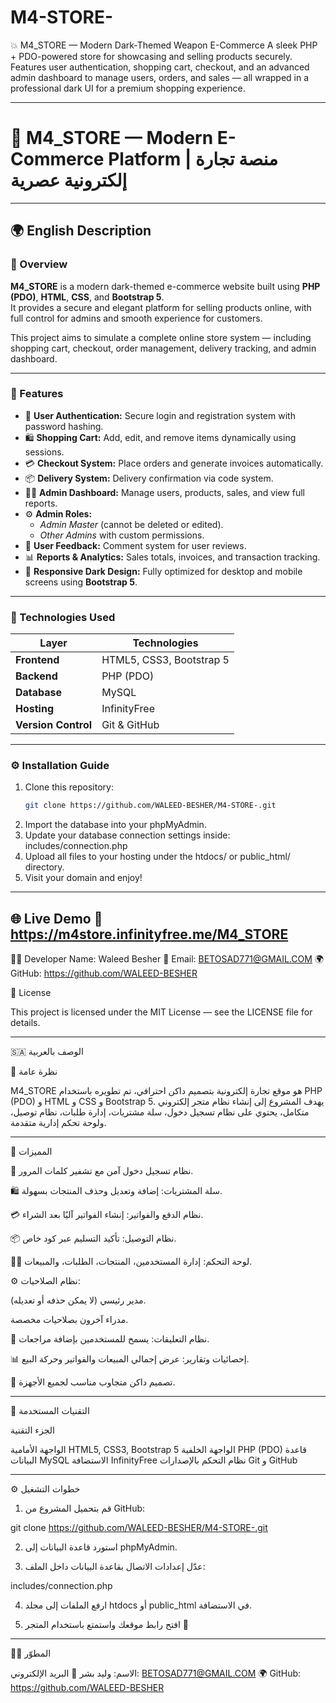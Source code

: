 # M4-STORE-
💥 M4_STORE — Modern Dark-Themed Weapon E-Commerce A sleek PHP + PDO-powered store for showcasing and selling products securely. Features user authentication, shopping cart, checkout, and an advanced admin dashboard to manage users, orders, and sales — all wrapped in a professional dark UI for a premium shopping experience.

---------
# 🛒 M4_STORE — Modern E-Commerce Platform | منصة تجارة إلكترونية عصرية

---

## 🌍 English Description

### 🧾 Overview
**M4_STORE** is a modern dark-themed e-commerce website built using **PHP (PDO)**, **HTML**, **CSS**, and **Bootstrap 5**.  
It provides a secure and elegant platform for selling products online, with full control for admins and smooth experience for customers.

This project aims to simulate a complete online store system — including shopping cart, checkout, order management, delivery tracking, and admin dashboard.

---

### 🚀 Features
- 🔐 **User Authentication:** Secure login and registration system with password hashing.  
- 🛍️ **Shopping Cart:** Add, edit, and remove items dynamically using sessions.  
- 💳 **Checkout System:** Place orders and generate invoices automatically.  
- 📦 **Delivery System:** Delivery confirmation via code system.  
- 👨‍💼 **Admin Dashboard:** Manage users, products, sales, and view full reports.  
- ⚙️ **Admin Roles:**  
  - *Admin Master* (cannot be deleted or edited).  
  - *Other Admins* with custom permissions.  
- 💬 **User Feedback:** Comment system for user reviews.  
- 📊 **Reports & Analytics:** Sales totals, invoices, and transaction tracking.  
- 🌙 **Responsive Dark Design:** Fully optimized for desktop and mobile screens using **Bootstrap 5**.

---

### 🧰 Technologies Used
| Layer | Technologies |
|--------|---------------|
| **Frontend** | HTML5, CSS3, Bootstrap 5 |
| **Backend** | PHP (PDO) |
| **Database** | MySQL |
| **Hosting** | InfinityFree |
| **Version Control** | Git & GitHub |

---

### ⚙️ Installation Guide
1. Clone this repository:
   ```bash
   git clone https://github.com/WALEED-BESHER/M4-STORE-.git
2. Import the database into your phpMyAdmin.
3. Update your database connection settings inside:
includes/connection.php
4. Upload all files to your hosting under the htdocs/ or public_html/ directory.
5. Visit your domain and enjoy!

---
🌐 Live Demo
🔗 https://m4store.infinityfree.me/M4_STORE
---
🧑‍💻 Developer
Name: Waleed Besher
📧 Email: BETOSAD771@GMAIL.COM
🌍 GitHub: https://github.com/WALEED-BESHER

📜 License

This project is licensed under the MIT License — see the LICENSE file for details.


---
🇸🇦 الوصف بالعربية

🧾 نظرة عامة

M4_STORE هو موقع تجارة إلكترونية بتصميم داكن احترافي، تم تطويره باستخدام PHP (PDO) و HTML و CSS و Bootstrap 5.
يهدف المشروع إلى إنشاء نظام متجر إلكتروني متكامل، يحتوي على نظام تسجيل دخول، سلة مشتريات، إدارة طلبات، نظام توصيل، ولوحة تحكم إدارية متقدمة.


---

🚀 المميزات

🔐 نظام تسجيل دخول آمن مع تشفير كلمات المرور.

🛍️ سلة المشتريات: إضافة وتعديل وحذف المنتجات بسهولة.

💳 نظام الدفع والفواتير: إنشاء الفواتير آليًا بعد الشراء.

📦 نظام التوصيل: تأكيد التسليم عبر كود خاص.

👨‍💼 لوحة التحكم: إدارة المستخدمين، المنتجات، الطلبات، والمبيعات.

⚙️ نظام الصلاحيات:

مدير رئيسي (لا يمكن حذفه أو تعديله).

مدراء آخرون بصلاحيات مخصصة.


💬 نظام التعليقات: يسمح للمستخدمين بإضافة مراجعات.

📊 إحصائيات وتقارير: عرض إجمالي المبيعات والفواتير وحركة البيع.

🌙 تصميم داكن متجاوب مناسب لجميع الأجهزة.



---

🧰 التقنيات المستخدمة

الجزء	التقنية

الواجهة الأمامية	HTML5, CSS3, Bootstrap 5
الواجهة الخلفية	PHP (PDO)
قاعدة البيانات	MySQL
الاستضافة	InfinityFree
نظام التحكم بالإصدارات	Git و GitHub



---

⚙️ خطوات التشغيل

1. قم بتحميل المشروع من GitHub:

git clone https://github.com/WALEED-BESHER/M4-STORE-.git


2. استورد قاعدة البيانات إلى phpMyAdmin.


3. عدّل إعدادات الاتصال بقاعدة البيانات داخل الملف:

includes/connection.php


4. ارفع الملفات إلى مجلد htdocs أو public_html في الاستضافة.


5. افتح رابط موقعك واستمتع باستخدام المتجر 🎉




---

👨‍💻 المطوّر

الاسم: وليد بشر
📧 البريد الإلكتروني: BETOSAD771@GMAIL.COM
🌍 GitHub: https://github.com/WALEED-BESHER
